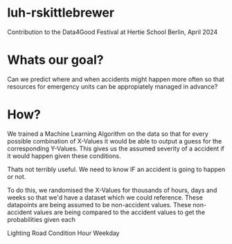 # luh-rskittlebrewer
Contribution to the Data4Good Festival at Hertie School Berlin, April 2024

# Whats our goal?
Can we predict where and when accidents might happen more often so that resources for emergency units can be appropiately managed in advance?

# How?
We trained a Machine Learning Algorithm on the data so that for every possible combination of X-Values it would be able to output a guess for the corresponding Y-Values. This gives us the assumed severity of a accident if it would happen given these conditions.

Thats not terribly useful. We need to know IF an accident is going to happen or not.

To do this, we randomised the X-Values for thousands of hours, days and weeks so that we'd have a dataset which we could reference. These datapoints are being assumed to be non-accident values. These non-accident values are being compared to the accident values to get the probabilities given each 




Lighting
Road Condition
Hour
Weekday


